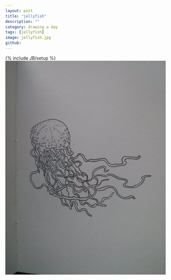 ```yaml
---
layout: post
title: "jellyfish"
description: ""
category: drawing a day
tags: [jellyfish]
image: jellyfish.jpg
github: 
---
```

{% include JB/setup %}
<img src="images/jellyfish.jpg">